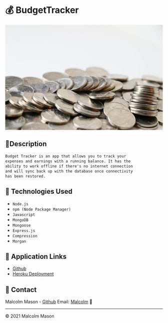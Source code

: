 # 💰 BudgetTracker
![BudgetTracker](./public/images/banner.jpg)


## 📝Description

```
Budget Tracker is an app that allows you to track your 
expenses and earnings with a running balance. It has the 
ability to work offline if there's no internet connection 
and will sync back up with the database once connectivity
has been restored. 
```

## 🧰 Technologies Used

* `Node.js`
* `npm (Node Package Manager)`
* `Javascript`
* `MongoDB`
* `Mongoose`
* `Express.js`
* `Compression`
* `Morgan`


## 🔗 Application Links

* [Github](https://github.com/malmason/BudgetTracker)
* [Heroku Deployment](https://protected-temple-93132.herokuapp.com/)

## 📱 Contact 

Malcolm Mason - [Github](https://github.com/malmason) Email: [Malcolm](mailto:malmason66@gmail.com) 📧

---

&copy; 2021 Malcolm Mason